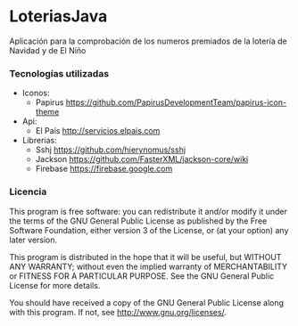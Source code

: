 LoteriasJava
============

Aplicación para la comprobación de los numeros premiados de la lotería de Navidad y de El Niño

### Tecnologías utilizadas ###

* Iconos: 
    * Papirus https://github.com/PapirusDevelopmentTeam/papirus-icon-theme
* Api:
    * El País http://servicios.elpais.com
* Librerias:
    * Sshj https://github.com/hierynomus/sshj
    * Jackson https://github.com/FasterXML/jackson-core/wiki
    * Firebase https://firebase.google.com

### Licencia ### 

This program is free software: you can redistribute it and/or modify
it under the terms of the GNU General Public License as published by
the Free Software Foundation, either version 3 of the License, or
(at your option) any later version.

This program is distributed in the hope that it will be useful,
but WITHOUT ANY WARRANTY; without even the implied warranty of
MERCHANTABILITY or FITNESS FOR A PARTICULAR PURPOSE.  See the
GNU General Public License for more details.

You should have received a copy of the GNU General Public License
along with this program.  If not, see <http://www.gnu.org/licenses/>.
